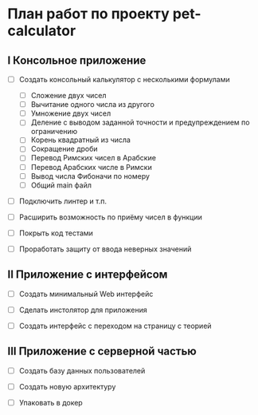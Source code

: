 # План работ по проекту pet-calculator

## I Консольное приложение

  - [ ] Создать консольный калькулятор с несколькими формулами
    - [ ] Сложение двух чисел
    - [ ] Вычитание одного числа из другого
    - [ ] Умножение двух чисел
    - [ ] Деление с выводом заданной точности и предупреждением по ограничению
    - [ ] Корень квадратный из числа
    - [ ] Сокращение дроби
    - [ ] Перевод Римских чисел в Арабские
    - [ ] Перевод Арабских числе в Римски
    - [ ] Вывод числа Фибоначи по номеру
    - [ ] Общий main файл

  - [ ] Подключить линтер и т.п.

  - [ ] Расширить возможность по приёму чисел в функции

  - [ ] Покрыть код тестами


  - [ ] Проработать защиту от ввода неверных значений


## II Приложение с интерфейсом

- [ ] Создать минимальный Web интерфейс

- [ ] Сделать инстолятор для приложения

- [ ] Создать интерфейс с переходом на страницу с теорией


## III Приложение с серверной частью

- [ ] Создать базу данных пользователей

- [ ] Создать новую архитектуру 

- [ ] Упаковать в докер
